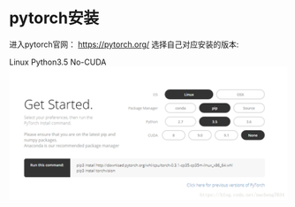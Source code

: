 # pytorch安装
进入pytorch官网： https://pytorch.org/
选择自己对应安装的版本:

Linux Python3.5 No-CUDA
![](../__pics/pytorch安装.png)
